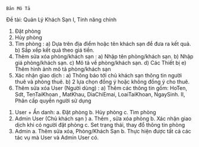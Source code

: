 	Bản Mô Tả
Đề tài: Quản Lý Khách Sạn
I, Tính năng chính 
1)	Đặt phòng  
2)	Hủy phòng  
3)	Tìm phòng :
a)	Dựa trên địa điểm hoặc tên khách sạn để đưa ra kết quả.
b)	Sắp xếp kết quả theo giá tiền.
4)	Thêm sửa xóa phòng/khách sạn :
a)	Nhập tên phòng/khách sạn.
b)	Nhập giá phòng/khách sạn.
c)	Mô tả về phòng/khách sạn.
d)	Các Thiết bị
e)	Thêm hình ảnh mô tả phòng/khách sạn
5)	Xác nhận giao dịch : 
a)	Thông báo tới chủ khách sạn thông tin người thuê và phòng thuê.
b)	 2 lựa chọn đồng ý hoặc không đồng ý cho thuê.
6)	Thêm sửa xóa User (Người dùng) :
a)	Thêm các thông tin gồm: HoTen, Sdt, TenTaiKhoan , MatKhau, DiaChiEmai, LoaiTaiKhoan, NgaySinh.
II, Phân cấp quyền người sử dụng 
1.	User + Ẩn danh: 
a.	Đặt phòng 
b.	Hủy phòng 
c.	Tìm phòng 
2.	Admin User (Chủ khách sạn ) 
a.	Thêm , sửa xóa phòng 
b.	Xác nhận giao dịch khi có người đặt phòng 
c.	Set trạng thái, thay đổ thông tin phòng 
3.	Admin 
a.	Thêm sửa xóa, Phòng/Khách Sạn
b.	Thực hiện được tất cả các tác vụ mà User và Admin User có.
